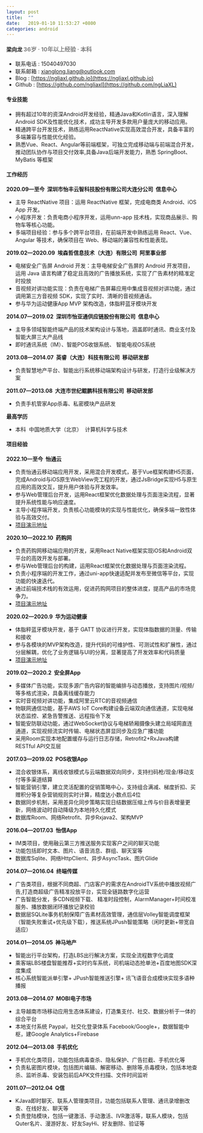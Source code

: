 ```yaml
---
layout: post
title:  ""
date:   2019-01-10 11:53:27 +0800
categories: android
---
```


#### 梁向龙 <span style="font-size:15px;color:grey">36岁 · 10年以上经验 · 本科<span>
- 	联系电话 : 15040497030
-	联系邮箱 : <a href="mailto:xianglong.liang@outlook.com">xianglong.liang@outlook.com</a>
-	Blog : [https://ngliaxl.github.io](https://ngliaxl.github.io)
-	Github : [https://github.com/ngliaxl](https://github.com/ngLiaXL)

####	专业技能
-	拥有超过10年的资深Android开发经验，精通Java和Kotlin语言，深入理解Android SDK及性能优化技术，成功主导开发多款用户量庞大的移动应用。
-	精通跨平台开发技术，熟练运用ReactNative实现高效混合开发，具备丰富的多端兼容与性能优化经验。
-	熟悉Vue、React、Angular等前端框架，可独立完成移动端与前端混合开发，推动团队协作与项目交付效率,具备Java后端开发能力，熟悉 SpringBoot、MyBatis 等框架

####	工作经历 
**2020.09—至今&nbsp;&nbsp;深圳市怡丰云智科技股份有限公司大连分公司&nbsp;&nbsp;信息中心**
- 主导 ReactNative 项目：运用 ReactNative 框架，完成电商类 Android、iOS App 开发。
- 小程序开发：负责电商小程序开发，运用unn-app 技术栈，实现商品展示、购物车等核心功能。
- 多端项目经验：参与多个跨平台项目，在前端开发中熟练运用 React、Vue、Angular 等技术，确保项目在 Web、移动端的兼容性和性能表现。

**2019.02—2020.09&nbsp;&nbsp;埃森哲信息技术（大连）有限公司&nbsp;&nbsp;阿里事业部**
- 电梯安全广告屏 Android 开发：主导电梯安全广告屏的 Android 开发项目，运用 Java 语言构建了稳定且高效的广告播放系统，实现了广告素材的精准定时投放
- 音视频对讲功能实现：负责在电梯广告屏幕应用中集成音视频对讲功能，通过调用第三方音视频 SDK，实现了实时、清晰的音视频通话。
- 参与华为运动健康App MVP 架构改造，体脂秤蓝牙模块开发

**2014.07—2019.02&nbsp;&nbsp;深圳市怡亚通供应链股份有限公司&nbsp;&nbsp;信息中心** 
- 主导多领域智能终端产品的技术架构设计与落地，涵盖即时通讯、商业支付及智能大屏三大产品线
- 即时通讯系统（IM）、智能POS收银系统、 智能电视OS系统

**2013.08—2014.07&nbsp;&nbsp;英睿（大连）科技有限公司&nbsp;&nbsp;移动研发部**
- 负责智慧地产平台、智能出行系统移动端架构设计与研发，打造行业级解决方案

**2011.07—2013.08&nbsp;&nbsp;大连市世纪鲲鹏科技有限公司&nbsp;&nbsp;移动研发部**
- 负责手机管家App杀毒、私密模块产品研发

**最高学历**
-   本科&nbsp;&nbsp;中国地质大学（北京）&nbsp;&nbsp;计算机科学与技术

####	项目经验
**2022.10—至今&nbsp;&nbsp;怡通云**
-	负责怡通云移动端应用开发，采用混合开发模式，基于Vue框架构建H5页面，完成Android与iOS原生WebView壳工程的开发，通过JsBridge实现H5与原生应用的高效交互，提升用户体验与开发效率。
-	参与Web管理后台开发，运用React框架优化数据处理与页面渲染流程，显著提升系统性能与响应速度。
-	主导小程序端开发，负责核心功能模块的实现与性能优化，确保多端一致性体验与高效交付。  
-	[项目演示地址](https://a.vmall.com/app/C103967345)

**2020.10—2022.10&nbsp;&nbsp;药购网** 
-	负责药购网移动端应用的开发，采用React Native框架实现iOS和Android双平台的高效开发与部署。
-	参与Web管理后台的构建，运用React框架优化数据处理与页面渲染流程。
-	负责小程序端的开发工作，通过uni-app快速适配并发布至微信等平台，实现功能的快速迭代。
-	通过前端技术栈的有效运用，促进药购网项目的整体进度，提高产品的市场竞争力。
-	[项目演示地址](https://a.vmall.com/app/C103105531)

**2020.02—2020.9&nbsp;&nbsp;华为运动健康**  
-   体脂秤蓝牙模块开发，基于 GATT 协议进行开发，实现体脂数据的测量、传输和接收
-   参与各模块的MVP架构改造，提升代码的可维护性、可测试性和扩展性，通过分层解耦，优化了业务逻辑与UI的分离，显著提高了开发效率和代码质量
-	[项目演示地址](https://a.vmall.com/app/C10414141)

**2019.02—2020.2&nbsp;&nbsp;安全屏App**
-   多媒体广告功能，实现多源广告内容的智能编排与动态播放，支持图片/视频/等多格式渲染，具备离线缓存能力
-   实时音视频对讲功能，集成阿里云RTC的音视频通信
-   物联网通信功能，基于AWS IoT Core构建设备云端双向通信通道，实现电梯状态监控、紧急告警推送、远程指令下发
-   智能安防联动功能，通过WebSocket协议与电梯轿厢摄像头建立局域网直连通道，实现视频流实时传输、电梯状态屏显同步及应急广播功能
-   采用Room实现本地配置缓存与运行日志存储，Retrofit2+RxJava构建RESTful API交互层

**2017.03—2019.02&nbsp;&nbsp;POS收银App** 
-   混合收银体系，离线收银模式与云端数据双向同步，支持扫码枪/现金/移动支付等多渠道结算
-   智能营销引擎，建立灵活配置的促销策略中心，支持组合满减、梯度折扣、买赠积分等复杂营销规则实时计算，精度达小数点后4位
-   数据同步机制，采用差异化同步策略实现日结数据压缩上传与价目表增量更新，网络波动时自动降级为本地持久化模式
-	数据库Room、网络Retrofit、异步Rxjava2、架构MVP

**2016.04—2017.03&nbsp;&nbsp;怡信App**
-   IM类项目，使用融云第三方推送服务实现客户之间的聊天功能  
-   功能包括即时文本、图片、语音消息、群组、聊天室等    
-   数据库Sqlite、网络HttpClient、异步AsyncTask、图片Glide

**2014.07—2016.04&nbsp;&nbsp;终端传媒**
-	广告类项目，根据不同商超、门店客户的需求在AndroidTV系统中播放视频广告,打造商超级广告精准投放平台，实现全链路数字化运营
-   广告智能分发，多CDN视频下载、 精准时段控制，AlarmManager+时间校准服务、播放数据闭环播放记录校验
-   数据层SQLite事务机制保障广告素材高效管理，通信层Volley智能调度框架（智能失败重试+优先级下载），推送系统JPush智能策略（闲时更新+带宽自适应）

<!--
-	**2014.07—2015.06，怡亚通，宇商网**  
项目简介：     
• 电商类项目，功能包括商品展示、下单、支付、定位等  
• 微信、支付宝、QQ、微博分享登录、高德定位  
• 数据库Sqlite、网络Volley、异步AsyncTask、图片Volley的NetworkImageView  
职责：   
• 负责整体项目设计及研发
-->

<!--
-	**2014.05—2014.07，英睿，中国故事**  
项目简介：     
• 电商酒类项目，功能包括扫描二维码分享品酒经验、文章发布等  
• 支付宝、微信支付宝、zbar二维码  
• 网络Volley  
职责：   
• 负责整体项目设计及研发
-->


**2014.01—2014.05&nbsp;&nbsp;神马地产** 
-   智能出行平台架构，打造LBS出行解决方案，实现全流程数字化调度
-   乘客端LBS楼盘智能推荐+实时约车系统，司机端动态抢单池+百度地图SDK深度集成
-   核心系统智能派单引擎+ JPush智能推送引擎+ 讯飞语音合成模块实现多语种播报

**2013.08—2014.07&nbsp;&nbsp;MOBI电子市场**
-   主导越南市场移动应用生态体系建设，打造集支付、社交、数据分析于一体的综合平台
-   本地支付系统 Paypal，社交化登录体系 Facebook/Google+，数据智能中枢，建Google Analytics+Firebase

**2012.04—2013.08&nbsp;&nbsp;手机优化** 
-   手机优化类项目，功能包括病毒查杀、隐私保护、广告拦截、手机优化等   
-   负责私密图片模块，包括图片编辑、解密移动、删除等,杀毒模块，包括本地查杀、监听杀毒、安装包前后APK文件扫描、文件时间监听

**2011.07—2012.04&nbsp;&nbsp;Q信**  
-	KJava即时聊天、联系人管理类项目，功能包括联系人管理、通讯录增删改查、在线好友、聊天等  
-	负责登陆模块，包括一键激活、手动激活、IVR激活等，联系人模块，包括Quter名片、漫游好友、好友SayHi、好友删除、验证等
